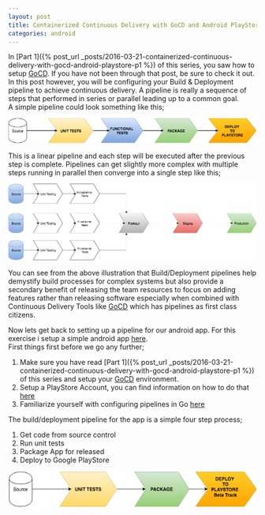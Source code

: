 ```yaml
---
layout: post
title: Containerized Continuous Delivery with GoCD and Android PlayStore Part 2
categories: android
---
```

In [Part 1]({% post_url _posts/2016-03-21-containerized-continuous-delivery-with-gocd-android-playstore-p1 %}) of this series, you saw how to setup [GoCD](https://www.go.cd/). If you have not been through that post, be sure to check it out.
In this post however, you will be configuring your Build & Deployment pipeline to achieve continuous delivery. A pipeline is really a sequence of steps that performed in series or parallel leading up to a common goal.  
A simple pipeline could look something like this;  

![Build Pipeline](/images/simple_build_pipeline.png)

This is a linear pipeline and each step will be executed after the previous step is complete. Pipelines can get slightly more complex with multiple steps running in parallel then converge into a single step like this;  

![Complex Build Pipeline](/images/complex_build_pipeline.png)

You can see from the above illustration that Build/Deployment pipelines help demystify build processes for complex systems but also provide a secondary benefit of releasing the team resources to focus on adding features rather than releasing software especially when combined with Continuous Delivery Tools like [GoCD](https://www.go.cd/) which has pipelines as first class citizens.

Now lets get back to setting up a pipeline for our android app. For this exercise i setup a simple android app [here](https://github.com/ctumwebaze/blog-android).  
First things first before we go any further;  

1. Make sure you have read [Part 1]({% post_url _posts/2016-03-21-containerized-continuous-delivery-with-gocd-android-playstore-p1 %}) of this series and setup your [GoCD](https://www.go.cd/) environment.
2. Setup a PlayStore Account, you can find information on how to do that [here](http://developer.android.com/distribute/googleplay/start.html)
3. Familiarize yourself with configuring pipelines in Go [here](https://docs.go.cd/current/configuration/quick_pipeline_setup.html)

The build/deployment pipeline for the app is a simple four step process;

1. Get code from source control
2. Run unit tests
3. Package App for released
4. Deploy to Google PlayStore

![App Deployment Pipeline](/images/blog_4step_build_pipeline.png)
